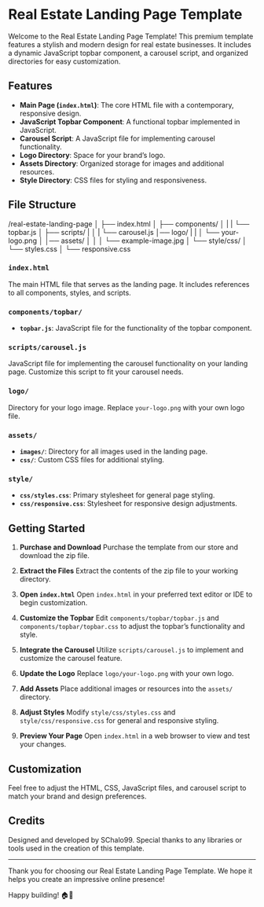 # Real Estate Landing Page Template

Welcome to the Real Estate Landing Page Template! This premium template features a stylish and modern design for real estate businesses. It includes a dynamic JavaScript topbar component, a carousel script, and organized directories for easy customization.

## Features

- **Main Page (`index.html`)**: The core HTML file with a contemporary, responsive design.
- **JavaScript Topbar Component**: A functional topbar implemented in JavaScript.
- **Carousel Script**: A JavaScript file for implementing carousel functionality.
- **Logo Directory**: Space for your brand’s logo.
- **Assets Directory**: Organized storage for images and additional resources.
- **Style Directory**: CSS files for styling and responsiveness.

## File Structure
/real-estate-landing-page 
│ 
├── index.html 
│ 
├── components/ 
│    |
|    └── topbar.js 
│ 
├── scripts/ 
|   │ 
|   └── carousel.js 
│── logo/ 
|   |
│   └── your-logo.png 
│ 
│── assets/ 
│   │ 
│   └── example-image.jpg 
│ 
└── style/css/ 
    │ 
    └── styles.css 
    │ 
    └── responsive.css

### `index.html`
The main HTML file that serves as the landing page. It includes references to all components, styles, and scripts.

### `components/topbar/`
- **`topbar.js`**: JavaScript file for the functionality of the topbar component.

### `scripts/carousel.js`
JavaScript file for implementing the carousel functionality on your landing page. Customize this script to fit your carousel needs.

### `logo/`
Directory for your logo image. Replace `your-logo.png` with your own logo file.

### `assets/`
- **`images/`**: Directory for all images used in the landing page.
- **`css/`**: Custom CSS files for additional styling.

### `style/`
- **`css/styles.css`**: Primary stylesheet for general page styling.
- **`css/responsive.css`**: Stylesheet for responsive design adjustments.

## Getting Started

1. **Purchase and Download**
   Purchase the template from our store and download the zip file.

2. **Extract the Files**
   Extract the contents of the zip file to your working directory.

3. **Open `index.html`**
   Open `index.html` in your preferred text editor or IDE to begin customization.

4. **Customize the Topbar**
   Edit `components/topbar/topbar.js` and `components/topbar/topbar.css` to adjust the topbar’s functionality and style.

5. **Integrate the Carousel**
   Utilize `scripts/carousel.js` to implement and customize the carousel feature.

6. **Update the Logo**
   Replace `logo/your-logo.png` with your own logo.

7. **Add Assets**
   Place additional images or resources into the `assets/` directory.

8. **Adjust Styles**
   Modify `style/css/styles.css` and `style/css/responsive.css` for general and responsive styling.

9. **Preview Your Page**
   Open `index.html` in a web browser to view and test your changes.

## Customization

Feel free to adjust the HTML, CSS, JavaScript files, and carousel script to match your brand and design preferences. 

## Credits

Designed and developed by SChalo99. Special thanks to any libraries or tools used in the creation of this template.

---

Thank you for choosing our Real Estate Landing Page Template. We hope it helps you create an impressive online presence!

Happy building! 🏠🚀